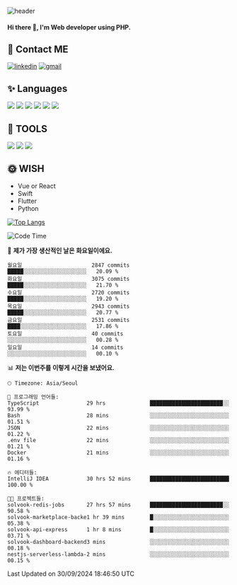 ![header](https://capsule-render.vercel.app/api?type=waving&color=auto&height=300&section=header&text=Elin&fontSize=90&animation=twinkling)

#### Hi there 👋, I'm <b>Web developer</b> using PHP. ####

<!--
- 🔭 I’m currently working on Uniwill
- 🌱 I’m currently learning Vue or React or Python.
-->

<!---#### I am PHP developer --->

## 💌 Contact ME ###
[<img src='https://img.shields.io/badge/-EunjiKo-%230A66C2?style=flat-square&logo=LinkedIn&logoColor=white' alt='linkedin'>](https://www.linkedin.com/in/https://www.linkedin.com/in/eunji-ko-00a907164//)  [<img src='https://img.shields.io/badge/-einee214%40gmail.com-%23EA4335?style=flat-square&logo=Gmail&logoColor=white' alt='gmail'>](einee214@gmail.com)  


## ✨ Languages
<img src='https://img.shields.io/badge/-PHP-%23777BB4?style=for-the-badge&logo=PHP&logoColor=white'> <img src='https://img.shields.io/badge/-Laravel-%23FF2D20?style=for-the-badge&logo=Laravel&logoColor=white'> <img src='https://img.shields.io/badge/Jquery-%230769AD?style=for-the-badge&logo=Jquery&logoColor=white'> <img src='https://img.shields.io/badge/CSS3-%231572B6?style=for-the-badge&logo=CSS3&logoColor=white'> <img src='https://img.shields.io/badge/Bootstrap-%237952B3?style=for-the-badge&logo=Bootstrap&logoColor=white' > <img src='https://img.shields.io/badge/MySQL-%234479A1?style=for-the-badge&logo=MySQL&logoColor=white' >

## 🌷 TOOLS
<img src='https://img.shields.io/badge/PHPSTORM-%23000000?style=for-the-badge&logo=PhpStorm&logoColor=white' > <img src='https://img.shields.io/badge/GitLab-%23FCA121?style=for-the-badge&logo=GitLab&logoColor=white' > <img src='https://img.shields.io/badge/GitHub-%23181717?style=for-the-badge&logo=GitHub&logoColor=white'>


## 🌞 WISH
- Vue or React
- Swift
- Flutter
- Python


[![Top Langs](https://github-readme-stats.vercel.app/api/top-langs/?username=ein214&layout=compact)](https://github.com/anuraghazra/github-readme-stats)

<!--START_SECTION:waka-->
![Code Time](http://img.shields.io/badge/Code%20Time-3%2C795%20hrs%2022%20mins-blue)

📅 **제가 가장 생산적인 날은 화요일이에요.** 

```text
월요일                      2847 commits        █████░░░░░░░░░░░░░░░░░░░░   20.09 % 
화요일                      3075 commits        █████░░░░░░░░░░░░░░░░░░░░   21.70 % 
수요일                      2720 commits        █████░░░░░░░░░░░░░░░░░░░░   19.20 % 
목요일                      2943 commits        █████░░░░░░░░░░░░░░░░░░░░   20.77 % 
금요일                      2531 commits        ████░░░░░░░░░░░░░░░░░░░░░   17.86 % 
토요일                      40 commits          ░░░░░░░░░░░░░░░░░░░░░░░░░   00.28 % 
일요일                      14 commits          ░░░░░░░░░░░░░░░░░░░░░░░░░   00.10 % 
```


📊 **저는 이번주를 이렇게 시간을 보냈어요.** 

```text
🕑︎ Timezone: Asia/Seoul

💬 프로그래밍 언어들: 
TypeScript               29 hrs              ███████████████████████░░   93.99 % 
Bash                     28 mins             ░░░░░░░░░░░░░░░░░░░░░░░░░   01.51 % 
JSON                     22 mins             ░░░░░░░░░░░░░░░░░░░░░░░░░   01.22 % 
.env file                22 mins             ░░░░░░░░░░░░░░░░░░░░░░░░░   01.21 % 
Docker                   21 mins             ░░░░░░░░░░░░░░░░░░░░░░░░░   01.16 % 

🔥 에디터들: 
IntelliJ IDEA            30 hrs 52 mins      █████████████████████████   100.00 % 

🐱‍💻 프로젝트들: 
solvook-redis-jobs       27 hrs 57 mins      ███████████████████████░░   90.58 % 
solvook-marketplace-backe1 hr 39 mins        █░░░░░░░░░░░░░░░░░░░░░░░░   05.38 % 
solvook-api-express      1 hr 8 mins         █░░░░░░░░░░░░░░░░░░░░░░░░   03.71 % 
solvook-dashboard-backend3 mins              ░░░░░░░░░░░░░░░░░░░░░░░░░   00.18 % 
nestjs-serverless-lambda-2 mins              ░░░░░░░░░░░░░░░░░░░░░░░░░   00.15 % 
```


 Last Updated on 30/09/2024 18:46:50 UTC
<!--END_SECTION:waka-->

<!---![GitHub stats](https://github-readme-stats.vercel.app/api?username=ein214&show_icons=true&theme=dracula)  --->



